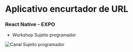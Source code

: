# Aplicativo encurtador de URL


### React Native - EXPO

- Workshop Sujeito programador

![Canal Sujeito programador](https://www.youtube.com/channel/UCLc5Bq2yfs-S3Zse3ZFRMEQ)
